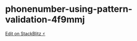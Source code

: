 # phonenumber-using-pattern-validation-4f9mmj

[Edit on StackBlitz ⚡️](https://stackblitz.com/edit/phonenumber-using-pattern-validation-4f9mmj)